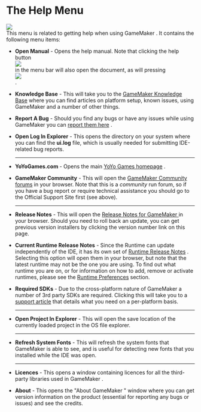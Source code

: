 # The Help Menu

  
![](https://gms.magecorn.com/Manual/assets/Images/IDE_Input/Help_Menu.png)  
This menu is related to getting help when using GameMaker . It contains
the following menu items:

-   **Open Manual** - Opens the help manual. Note that clicking the help
    button  
    ![](https://gms.magecorn.com/Manual/assets/Images/Icons/Icon_Help.png)  
    in the menu bar will also open the document, as will pressing  
    ![](https://gms.magecorn.com/Manual/assets/Images/Icons/Icon_f1.png)  
    .
-   **Knowledge Base** - This will take you to the [ GameMaker Knowledge
    Base](https://help.yoyogames.com/hc/en-us/categories/204246668-GameMaker-Studio-2)
    where you can find articles on platform setup, known issues, using
    GameMaker and a number of other things.
-   **Report A Bug** - Should you find any bugs or have any issues while
    using GameMaker you can [report them
    here](https://accounts.yoyogames.com/contact-us) .
-   **Open Log In Explorer** - This opens the directory on your system
    where you can find the **ui.log** file, which is usually needed for
    submitting IDE-related bug reports.

    ------------------------------------------------------------------------
-   **YoYoGames.com** - Opens the main [YoYo Games
    homepage](http://www.yoyogames.com/) .
-   **GameMaker Community** - This will open the [GameMaker Community
    forums](https://forum.yoyogames.com/index.php) in your browser. Note
    that this is a *community* run forum, so if you have a bug report or
    require technical assistance you should go to the Official Support
    Site first (see above).

    ------------------------------------------------------------------------
-   **Release Notes** - This will open the [Release Notes for GameMaker
    ](https://gms.yoyogames.com/ReleaseNotesl) in your browser.
    Should you need to roll back an update, you can get previous version
    installers by clicking the version number link on this page.
-   **Current Runtime Release Notes** - Since the Runtime can update
    independently of the IDE, it has its own set of [Runtime Release
    Notes](https://gms.yoyogames.com/release-notes-runtimel) .
    Selecting this option will open them in your browser, but note that
    the latest runtime may not be the one you are using. To find out
    what runtime you are on, or for information on how to add, remove or
    activate runtimes, please see the [Runtime
    Preferences](../../Setting_Up_And_Version_Information/IDE_Preferences/Runtime_Feed_Preferences)
    section.
-   **Required SDKs** - Due to the cross-platform nature of GameMaker a
    number of 3rd party SDKs are required. Clicking this will take you
    to a [support
    article](https://help.yoyogames.com/hc/en-us/articles/227860547-GMS2-Required-SDKs)
    that details what you need on a per-platform basis.

    ------------------------------------------------------------------------
-   **Open Project In Explorer** - This will open the save location of
    the currently loaded project in the OS file explorer.

    ------------------------------------------------------------------------
-   **Refresh System Fonts** - This will refresh the system fonts that
    GameMaker is able to see, and is useful for detecting new fonts that
    you installed while the IDE was open.

    ------------------------------------------------------------------------
-   **Licences** - This opens a window containing licences for all the
    third-party libraries used in GameMaker .
-   **About** - This opens the "About GameMaker " window where you can
    get version information on the product (essential for reporting any
    bugs or issues) and see the credits.
